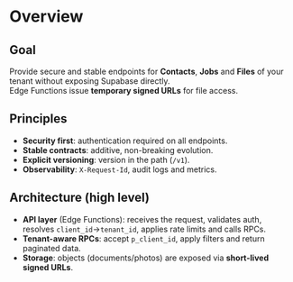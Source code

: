# Overview

## Goal
Provide secure and stable endpoints for **Contacts**, **Jobs** and **Files** of your tenant without exposing Supabase directly.  
Edge Functions issue **temporary signed URLs** for file access.

## Principles
- **Security first**: authentication required on all endpoints.
- **Stable contracts**: additive, non-breaking evolution.
- **Explicit versioning**: version in the path (`/v1`).
- **Observability**: `X-Request-Id`, audit logs and metrics.

## Architecture (high level)
- **API layer** (Edge Functions): receives the request, validates auth, resolves `client_id`→`tenant_id`, applies rate limits and calls RPCs.
- **Tenant-aware RPCs**: accept `p_client_id`, apply filters and return paginated data.
- **Storage**: objects (documents/photos) are exposed via **short-lived signed URLs**.